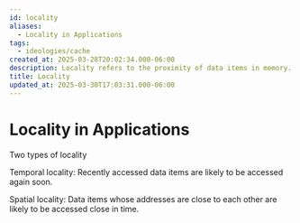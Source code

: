 ```yaml
---
id: locality
aliases:
  - Locality in Applications
tags:
  - ideologies/cache
created_at: 2025-03-28T20:02:34.000-06:00
description: Locality refers to the proximity of data items in memory.
title: Locality
updated_at: 2025-03-30T17:03:31.000-06:00
---
```


# Locality in Applications

Two types of locality

Temporal locality: Recently accessed data items are likely to be accessed again soon.

Spatial locality: Data items whose addresses are close to each other are likely to be accessed close in time.

